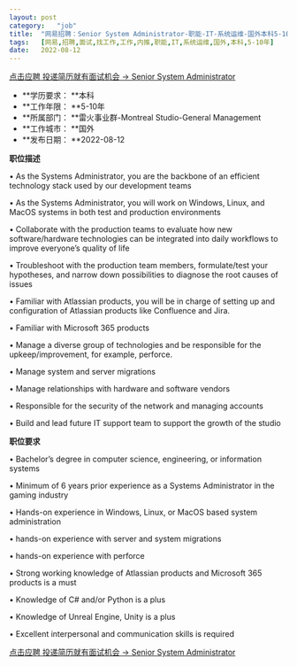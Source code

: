 ```yaml
---
layout:	post
category:	"job"
title:	"网易招聘：Senior System Administrator-职能-IT-系统运维-国外本科5-10年"
tags:	[网易,招聘,面试,找工作,工作,内推,职能,IT,系统运维,国外,本科,5-10年]
date:	2022-08-12
---
```


[点击应聘 投递简历就有面试机会 ->  Senior System Administrator](http://mobile.bole.netease.com/bole/boleDetail?id=38748&employeeId=346f03c3cda5f04c&key=all)



- **学历要求： **本科
- **工作年限： **5-10年
- **所属部门： **雷火事业群-Montreal Studio-General Management
- **工作城市： **国外
- **发布日期： **2022-08-12



**职位描述**

•	As the Systems Administrator, you are the backbone of an efficient technology stack used by our development teams

•	As the Systems Administrator, you will work on Windows, Linux, and MacOS systems in both test and production environments

•	Collaborate with the production teams to evaluate how new software/hardware technologies can be integrated into daily workflows to improve everyone’s quality of life

•	Troubleshoot with the production team members, formulate/test your hypotheses, and narrow down possibilities to diagnose the root causes of issues

•	Familiar with Atlassian products, you will be in charge of setting up and configuration of Atlassian products like Confluence and Jira.

•	Familiar with Microsoft 365 products

•	Manage a diverse group of technologies and be responsible for the upkeep/improvement, for example, perforce.

•	Manage system and server migrations

•	Manage relationships with hardware and software vendors



•	Responsible for the security of the network and managing accounts

•	Build and lead future IT support team to support the growth of the studio



**职位要求**

•	Bachelor’s degree in computer science, engineering, or information systems

•	Minimum of 6 years prior experience as a Systems Administrator in the gaming industry

•	Hands-on experience in Windows, Linux, or MacOS based system administration

•	hands-on experience with server and system migrations

•	hands-on experience with perforce

•	Strong working knowledge of Atlassian products and Microsoft 365 products is a must

•	Knowledge of C# and/or Python is a plus

•	Knowledge of Unreal Engine, Unity is a plus

•	Excellent interpersonal and communication skills is required



[点击应聘 投递简历就有面试机会 ->  Senior System Administrator](http://mobile.bole.netease.com/bole/boleDetail?id=38748&employeeId=346f03c3cda5f04c&key=all)